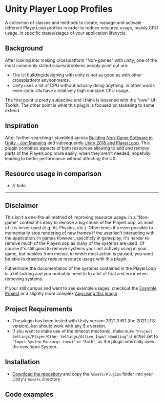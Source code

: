 # Unity Player Loop Profiles

A collection of classes and methods to create, manage and activate different PlayerLoop profiles in order to reduce resource usage, mainly CPU usage, in specific states/stages of your application lifecycle.  

## Background

After looking into making crossplatform "Non-games" with unity, one of the most commonly stated issues/problems peoply point out are: 

- The UI building/designing with unity is not as good as with other crossplatform environments. 
- Unity uses a lot of CPU without actually doing anything. In other words even static UIs have a relatively high constant CPU usage.

The first point is pretty subjective and I think is lessened with the "new" UI-Toolkit. The other point is what this plugin is focused on tackeling to some extend.

## Inspiration

After further searching I stumbled across [Building Non-Game Software in Unity - Jon Manning](https://www.youtube.com/watch?v=C7CZyqHGKXw) and subsequently [Unity 2018 and PlayerLoop](https://medium.com/@thebeardphantom/unity-2018-and-playerloop-5c46a12a677). This plugin combines aspects of both resources allowing to add and remove parts of the PlayerLoop more easily, when they aren't needed, hopefully leading to better performance without affecting the UX.


## Resource usage in comparison

- // todo

----

## Disclaimer
This isn't a one-fits-all method of improving resource usage. In a "Non-game" context it's easy to remove a big chunk of the PlayerLoop, as most of it is never used (e.g. AI, Physics, etc.). Often times it's even possible to momentarily stop rendering of new frames if the user isn't interacting with the application. In games however, specificly in gameplay, it's harder to remove much of the PlayerLoop as many of the systems are used. Of course it's still good to remove systems your not actively using in your game, but besides from menus, in which most action is paused, you wont be able to drastically reduce resource usage with this plugin.

Futhermore the documentation of the systems contained in the PlayerLoop is a bit lacking and you probably need to to a bit of trial and error when removing systems.

If your still curious and want to see example usages, checkout the [Example Project](#example-project) or a slightly more complex [App using this plugin](https://www.google.com/).

## Project Requirements

- The plugin has been tested with Unity version 2021.3.6f1 (the 2021 LTS version), but should work with any 5.x version.
- If you want to make use of the timeout mechanic, make sure `"Project Settings/Player/Other Settings/Active Input Handling"` is either set to `"Input System Packacge (new)"` or `"Both"`, as the plugin internally uses the new Input System.


## Installation

- [Download the repository](https://github.com/Bristn/Unity-PlayerLoopProfiles/archive/refs/heads/master.zip)  and copy the `Assets/Plugins` folder into your Unity's `Assets` directory


## Code examples

